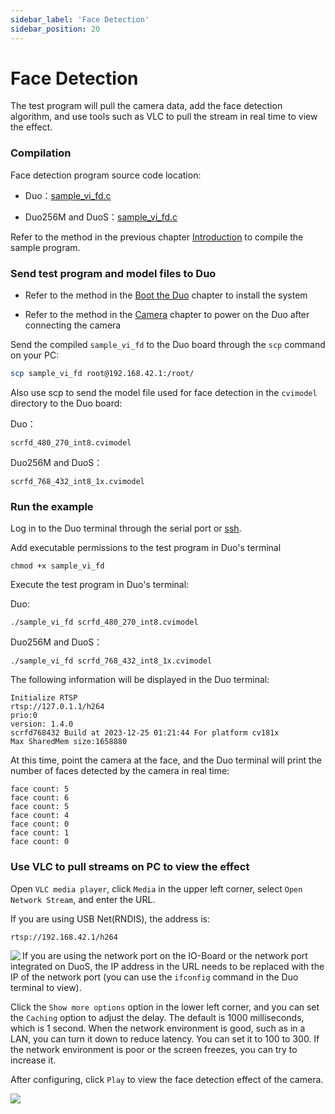 ```yaml
---
sidebar_label: 'Face Detection'
sidebar_position: 20
---
```


# Face Detection

The test program will pull the camera data, add the face detection algorithm, and use tools such as VLC to pull the stream in real time to view the effect.

### Compilation

Face detection program source code location:

- Duo：[sample_vi_fd.c](https://github.com/milkv-duo/cvitek-tdl-sdk-cv180x/blob/main/sample/cvi_tdl/sample_vi_fd.c)

- Duo256M and DuoS：[sample_vi_fd.c](https://github.com/milkv-duo/cvitek-tdl-sdk-sg200x/blob/main/sample/cvi_tdl/sample_vi_fd.c)

Refer to the method in the previous chapter [Introduction](https://milkv.io/docs/duo/application-development/tdl-sdk/tdl-sdk-introduction) to compile the sample program.

### Send test program and model files to Duo

- Refer to the method in the [Boot the Duo](https://milkv.io/docs/duo/getting-started/boot) chapter to install the system

- Refer to the method in the [Camera](https://milkv.io/docs/duo/camera/gc2083) chapter to power on the Duo after connecting the camera

Send the compiled `sample_vi_fd` to the Duo board through the `scp` command on your PC:

```bash
scp sample_vi_fd root@192.168.42.1:/root/
```

Also use scp to send the model file used for face detection in the `cvimodel` directory to the Duo board:

Duo：
```
scrfd_480_270_int8.cvimodel
```

Duo256M and DuoS：
```
scrfd_768_432_int8_1x.cvimodel
```

### Run the example

Log in to the Duo terminal through the serial port or [ssh](https://milkv.io/docs/duo/getting-started/setup#ssh).

Add executable permissions to the test program in Duo's terminal

```
chmod +x sample_vi_fd
```

Execute the test program in Duo's terminal:

Duo:
```
./sample_vi_fd scrfd_480_270_int8.cvimodel
```

Duo256M and DuoS：
```
./sample_vi_fd scrfd_768_432_int8_1x.cvimodel
```

The following information will be displayed in the Duo terminal:
```
Initialize RTSP
rtsp://127.0.1.1/h264
prio:0
version: 1.4.0
scrfd768432 Build at 2023-12-25 01:21:44 For platform cv181x
Max SharedMem size:1658880
```

At this time, point the camera at the face, and the Duo terminal will print the number of faces detected by the camera in real time:
```
face count: 5
face count: 6
face count: 5
face count: 4
face count: 0
face count: 1
face count: 0
```

### Use VLC to pull streams on PC to view the effect

Open `VLC media player`, click `Media` in the upper left corner, select `Open Network Stream`, and enter the URL.

If you are using USB Net(RNDIS), the address is:
```
rtsp://192.168.42.1/h264
```

<Image src='/docs/duo/duo-vlc-stream-setup.jpg' minWidth='40%' maxWidth='60%' align='left' />

If you are using the network port on the IO-Board or the network port integrated on DuoS, the IP address in the URL needs to be replaced with the IP of the network port (you can use the `ifconfig` command in the Duo terminal to view).

Click the `Show more options` option in the lower left corner, and you can set the `Caching` option to adjust the delay. The default is 1000 milliseconds, which is 1 second. When the network environment is good, such as in a LAN, you can turn it down to reduce latency. You can set it to 100 to 300. If the network environment is poor or the screen freezes, you can try to increase it.

After configuring, click `Play` to view the face detection effect of the camera.

<Image src='/docs/duo/tdl-sdk/duo-tdl-sdk-face-detection.jpg' minWidth='50%' maxWidth='80%' align='left' />

